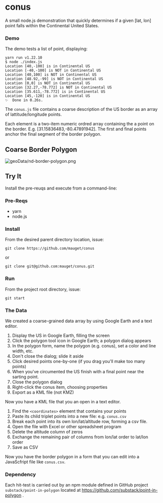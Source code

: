 # conus

A small node.js demonstration that quickly determines if a given [lat, lon] point falls
within the Continental United States.

### Demo

The demo tests a list of point, displaying:
```text
yarn run v1.22.10
$ node ./index.js
Location [40,-100] is in Continental US
Location [-40,-100] is NOT in Continental US
Location [40,100] is NOT in Continental US
Location [48.92,-99] is NOT in Continental US
Location [0,0] is NOT in Continental US
Location [32.27,-78.772] is NOT in Continental US
Location [35.611,-78.772] is in Continental US
Location [45,-120] is in Continental US
✨  Done in 0.26s.
```

The `conus.js` file contains a coarse description of the US border as an
array of lattitude/longitude points.

Each element is a two-item numeric ordred array containing the a point on the border.
E.g. [31.15836483,-80.47891942]. The first and final points anchor the final segment
of the border polygon.

## Coarse Border Polygon
![geoData/nd-border-polygon.png](geoData/conus-coarse-border.png)


## Try It
Install the pre-reuqs and execute from a command-line:

### Pre-Reqs
+ yarn
+ node.js

### Install
From the desired parent directory location, issue:

`git clone https://github.com/mauget/conus`

or

`git clone git@github.com:mauget/conus.git`

### Run
From the project root directory, issue:

`git start`

### The Data
We created a coarse-grained data array by using Google Earth and a text
editor.

1. Display the US in Google Earth, filling the screen
1. Click the polygon tool icon in Google Earth; a polygon dialog appears
1. In the polygon form, name the polygon (e.g. conus), set a color and line width, etc.
1. Don't close the dialog; slide it aside
1. Click desired points one-by-one (if you drag you'll make too many points)
1. When you've circumented the US finish with a final point near the sarting point.
1. Close the polygon dialog
1. Right-click the conus item, choosing properties
1. Export as a KML file (not KMZ)

Now you have a KML file that you an open in a text editor.
1. Find the `<coordinates>` element that contains your points
1. Paste its child triplet points into a new file: e.g. `conus.csv`
1. Break each point into its own lon/lat/altitude row, forming a csv file.
1. Open the file with Excel or other spreadsheet program
1. Delete the altitude column of zeros
1. Exchange the remaining pair of columns from lon/lat order to lat/lon order
1. Save as CSV

Now you have the border polygon in a form that you can edit into a 
JavaScfript file like `conus.csv`.

### Dependency
Each hit-test is carried out by an npm module defined in GitHub
project `substack/point-in-polygon` located at https://github.com/substack/point-in-polygon .
